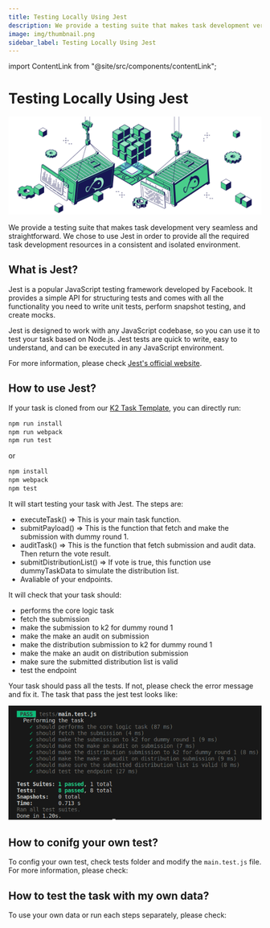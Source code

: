 ```yaml
---
title: Testing Locally Using Jest
description: We provide a testing suite that makes task development very seamless and straightforward. We chose to use Jest in order to provide all the required task development resources in a consistent and isolated environment.
image: img/thumbnail.png
sidebar_label: Testing Locally Using Jest
---
```


import ContentLink from "@site/src/components/contentLink";

# Testing Locally Using Jest

![banner](../../img/Developing%20Locally%20with%20Docker.svg)

We provide a testing suite that makes task development very seamless and straightforward. We chose to use Jest in order to provide all the required task development resources in a consistent and isolated environment.

## What is Jest?

Jest is a popular JavaScript testing framework developed by Facebook. It provides a simple API for structuring tests and comes with all the functionality you need to write unit tests, perform snapshot testing, and create mocks.

Jest is designed to work with any JavaScript codebase, so you can use it to test your task based on Node.js. Jest tests are quick to write, easy to understand, and can be executed in any JavaScript environment.

For more information, please check [Jest's official website](https://jestjs.io/).

## How to use Jest?

If your task is cloned from our [K2 Task Template](/develop/write-a-koii-task/task-development-guide/k2-task-template/), you can directly run:

```bash
npm run install
npm run webpack
npm run test
```

or

```bash
npm install
npm webpack
npm test
```

It will start testing your task with Jest. The steps are:

- executeTask() => This is your main task function.
- submitPayload() => This is the function that fetch and make the submission with dummy round 1.
- auditTask() => This is the function that fetch submission and audit data. Then return the vote result.
- submitDistributionList() => If vote is true, this function use dummyTaskData to simulate the distribution list.
- Avaliable of your endpoints.

It will check that your task should:

- performs the core logic task
- fetch the submission
- make the submission to k2 for dummy round 1
- make the make an audit on submission
- make the distribution submission to k2 for dummy round 1
- make the make an audit on distribution submission
- make sure the submitted distribution list is valid
- test the endpoint

Your task should pass all the tests. If not, please check the error message and fix it. The task that pass the jest test looks like:

![Test Pass](../../img/testpass.png)

## How to conifg your own test?

To config your own test, check tests folder and modify the `main.test.js` file. For more information, please check:

<ContentLink title="Test Configuration" link="/develop/write-a-koii-task/task-development-kit-tdk/testing-locally-with-docker/configuration" iconType="copy"/>

## How to test the task with my own data?

To use your own data or run each steps separately, please check:

<ContentLink title="Using UnitTest" link="/develop/write-a-koii-task/task-development-kit-tdk/testing-locally-with-docker/configuration" iconType="copy"/>
